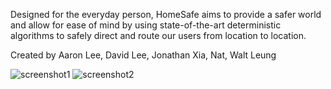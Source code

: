 Designed for the everyday person, HomeSafe aims to provide a safer world and allow for ease of mind by using state-of-the-art deterministic algorithms to safely direct and route our users from location to location.

Created by Aaron Lee, David Lee, Jonathan Xia, Nat, Walt Leung

![screenshot1](https://cloud.githubusercontent.com/assets/21090459/20254481/e878d606-a9e9-11e6-9bb5-1eff967ac74c.png) ![screenshot2](https://cloud.githubusercontent.com/assets/21090459/20254480/e878bb8a-a9e9-11e6-92f7-aa4caf7682d9.png)
